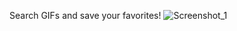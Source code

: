 Search GIFs and save your favorites!
![Screenshot_1](https://user-images.githubusercontent.com/103124569/230779512-31b4edd2-2812-4765-9560-c7c8e339f153.png)
